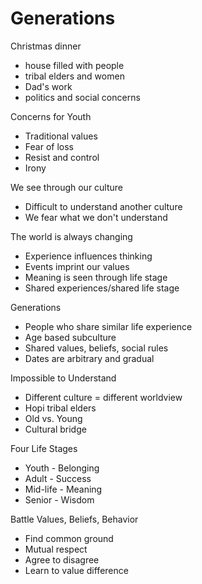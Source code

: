 # Generations


Christmas dinner
- house filled with people
- tribal elders and women
- Dad's work
- politics and social concerns

Concerns for Youth
- Traditional values
- Fear of loss
- Resist and control
- Irony

We see through our culture
- Difficult to understand another culture
- We fear what we don't understand

The world is always changing
- Experience influences thinking
- Events imprint our values
- Meaning is seen through life stage
- Shared experiences/shared life stage

Generations
- People who share similar life experience
- Age based subculture
- Shared values, beliefs, social rules
- Dates are arbitrary and gradual

Impossible to Understand
- Different culture = different worldview
- Hopi tribal elders
- Old vs. Young
- Cultural bridge

Four Life Stages
- Youth - Belonging
- Adult - Success
- Mid-life - Meaning
- Senior - Wisdom

Battle Values, Beliefs, Behavior
- Find common ground
- Mutual respect
- Agree to disagree
- Learn to value difference

